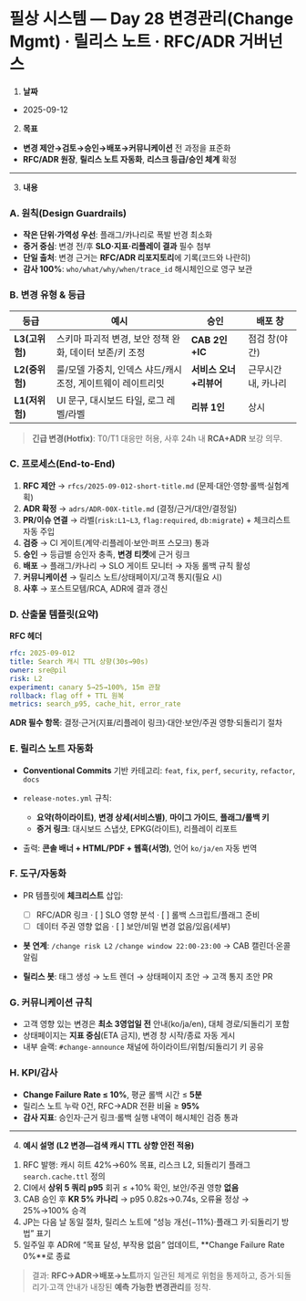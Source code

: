 # 필상 시스템 — Day 28 변경관리(Change Mgmt) · 릴리스 노트 · RFC/ADR 거버넌스

1. **날짜**

* 2025-09-12

2. **목표**

* **변경 제안→검토→승인→배포→커뮤니케이션** 전 과정을 표준화
* **RFC/ADR 원장**, **릴리스 노트 자동화**, **리스크 등급/승인 체계** 확정

---

3. **내용**

### A. 원칙(Design Guardrails)

* **작은 단위·가역성 우선**: 플래그/카나리로 폭발 반경 최소화
* **증거 중심**: 변경 전/후 **SLO·지표·리플레이 결과** 필수 첨부
* **단일 출처**: 변경 근거는 **RFC/ADR 리포지토리**에 기록(코드와 나란히)
* **감사 100%**: `who/what/why/when/trace_id` 해시체인으로 영구 보관

### B. 변경 유형 & 등급

| 등급          | 예시                                  | 승인             | 배포 창        |
| ----------- | ----------------------------------- | -------------- | ----------- |
| **L3(고위험)** | 스키마 파괴적 변경, 보안 정책 완화, 데이터 보존/키 조정   | **CAB 2인+IC**  | 점검 창(야간)    |
| **L2(중위험)** | 룰/모델 가중치, 인덱스 샤드/캐시 조정, 게이트웨이 레이트리밋 | **서비스 오너+리뷰어** | 근무시간 내, 카나리 |
| **L1(저위험)** | UI 문구, 대시보드 타일, 로그 레벨/라벨            | **리뷰 1인**      | 상시          |

> **긴급 변경(Hotfix)**: T0/T1 대응만 허용, 사후 24h 내 **RCA+ADR** 보강 의무.

### C. 프로세스(End-to-End)

1. **RFC 제안** → `rfcs/2025-09-012-short-title.md` (문제·대안·영향·롤백·실험계획)
2. **ADR 확정** → `adrs/ADR-00X-title.md` (결정/근거/대안/결정일)
3. **PR/이슈 연결** → 라벨(`risk:L1~L3`, `flag:required`, `db:migrate`) + 체크리스트 자동 주입
4. **검증** → CI 게이트(계약·리플레이·보안·퍼프 스모크) 통과
5. **승인** → 등급별 승인자 충족, **변경 티켓**에 근거 링크
6. **배포** → 플래그/카나리 → SLO 게이트 모니터 → 자동 롤백 규칙 활성
7. **커뮤니케이션** → 릴리스 노트/상태페이지/고객 통지(필요 시)
8. **사후** → 포스트모템/RCA, ADR에 결과 갱신

### D. 산출물 템플릿(요약)

**RFC 헤더**

```yaml
rfc: 2025-09-012
title: Search 캐시 TTL 상향(30s→90s)
owner: sre@pil
risk: L2
experiment: canary 5→25→100%, 15m 관찰
rollback: flag off + TTL 원복
metrics: search_p95, cache_hit, error_rate
```

**ADR 필수 항목**: 결정·근거(지표/리플레이 링크)·대안·보안/주권 영향·되돌리기 절차

### E. 릴리스 노트 자동화

* **Conventional Commits** 기반 카테고리: `feat`, `fix`, `perf`, `security`, `refactor`, `docs`
* `release-notes.yml` 규칙:

  * **요약(하이라이트)**, **변경 상세(서비스별)**, **마이그 가이드**, **플래그/롤백 키**
  * **증거 링크**: 대시보드 스냅샷, EPKG(라이트), 리플레이 리포트
* 출력: **콘솔 배너 + HTML/PDF + 웹훅(서명)**, 언어 `ko/ja/en` 자동 번역

### F. 도구/자동화

* PR 템플릿에 **체크리스트** 삽입:

  * [ ] RFC/ADR 링크 · [ ] SLO 영향 분석 · [ ] 롤백 스크립트/플래그 준비
  * [ ] 데이터 주권 영향 없음 · [ ] 보안/비밀 변경 없음/있음(세부)
* **봇 연계**: `/change risk L2` `/change window 22:00-23:00` → CAB 캘린더·온콜 알림
* **릴리스 봇**: 태그 생성 → 노트 렌더 → 상태페이지 초안 → 고객 통지 초안 PR

### G. 커뮤니케이션 규칙

* 고객 영향 있는 변경은 **최소 3영업일 전** 안내(ko/ja/en), 대체 경로/되돌리기 포함
* 상태페이지는 **지표 중심**(ETA 금지), 변경 창 시작/종료 자동 게시
* 내부 슬랙: `#change-announce` 채널에 하이라이트/위험/되돌리기 키 공유

### H. KPI/감사

* **Change Failure Rate ≤ 10%**, 평균 롤백 시간 ≤ **5분**
* 릴리스 노트 누락 0건, RFC→ADR 전환 비율 ≥ **95%**
* **감사 지표**: 승인자·근거 링크·롤백 실행 내역이 해시체인 검증 통과

---

4. **예시 설명 (L2 변경—검색 캐시 TTL 상향 안전 적용)**

1) RFC 발행: 캐시 히트 42%→60% 목표, 리스크 L2, 되돌리기 플래그 `search.cache.ttl` 정의
2) CI에서 **상위 5 쿼리 p95** 회귀 ≤ +10% 확인, 보안/주권 영향 **없음**
3) CAB 승인 후 **KR 5% 카나리** → p95 0.82s→0.74s, 오류율 정상 → 25%→100% 승격
4) JP는 다음 날 동일 절차, 릴리스 노트에 “성능 개선(−11%)·플래그 키·되돌리기 방법” 표기
5) 일주일 후 ADR에 “목표 달성, 부작용 없음” 업데이트, **Change Failure Rate 0%**로 종료

> 결과: **RFC→ADR→배포→노트**까지 일관된 체계로 위험을 통제하고, 증거·되돌리기·고객 안내가 내장된 **예측 가능한 변경관리**를 정착.
